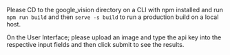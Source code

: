 Please CD to the google_vision directory on a CLI with npm installed and run `npm run build` and then `serve -s build` to run a production build on a local host.

On the User Interface; please upload an image and type the api key into the respective input fields and then click submit to see the results.
